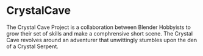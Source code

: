 # CrystalCave

The Crystal Cave Project is a collaboration between Blender Hobbyists to grow their set of skills and make a comphrensive short scene. 
  The Crystal Cave revolves around an adventurer that unwittingly stumbles upon the den of a Crystal Serpent. 
